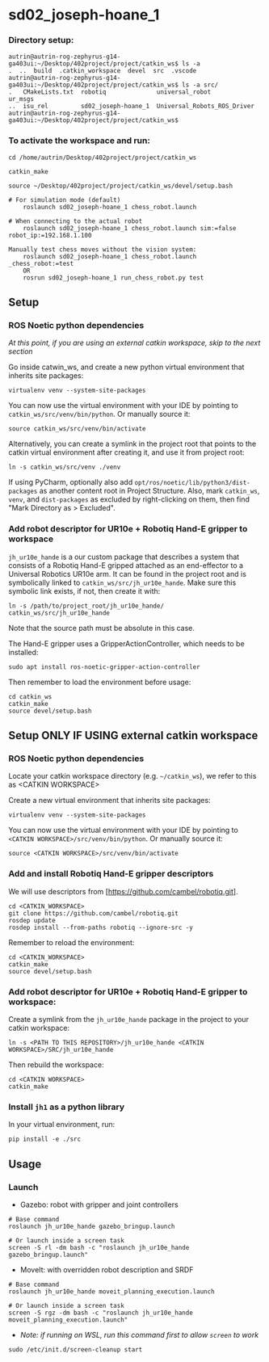 # sd02_joseph-hoane_1

### Directory setup:
	autrin@autrin-rog-zephyrus-g14-ga403ui:~/Desktop/402project/project/catkin_ws$ ls -a
	.  ..  build  .catkin_workspace  devel  src  .vscode
	autrin@autrin-rog-zephyrus-g14-ga403ui:~/Desktop/402project/project/catkin_ws$ ls -a src/
	.   CMakeLists.txt  robotiq              universal_robot              ur_msgs
	..  isu_rel         sd02_joseph-hoane_1  Universal_Robots_ROS_Driver
	autrin@autrin-rog-zephyrus-g14-ga403ui:~/Desktop/402project/project/catkin_ws$ 

### To activate the workspace and run:
	
	cd /home/autrin/Desktop/402project/project/catkin_ws
	
	catkin_make
	
	source ~/Desktop/402project/project/catkin_ws/devel/setup.bash
	
	# For simulation mode (default)
		roslaunch sd02_joseph-hoane_1 chess_robot.launch
	
	# When connecting to the actual robot
		roslaunch sd02_joseph-hoane_1 chess_robot.launch sim:=false robot_ip:=192.168.1.100
	
	Manually test chess moves without the vision system:
		roslaunch sd02_joseph-hoane_1 chess_robot.launch _chess_robot:=test
		OR
		rosrun sd02_joseph-hoane_1 run_chess_robot.py test



## Setup

### ROS Noetic python dependencies

*At this point, if you are using an external catkin workspace, skip to the next section*

Go inside catwin_ws, and create a new python virtual environment that inherits site packages:

```
virtualenv venv --system-site-packages
```

You can now use the virtual environment with your IDE by pointing to `catkin_ws/src/venv/bin/python`. Or manually source
it:

```
source catkin_ws/src/venv/bin/activate
```

Alternatively, you can create a symlink in the project root that points to the catkin virtual environment after creating
it, and use it from project root:

```
ln -s catkin_ws/src/venv ./venv
```

If using PyCharm, optionally also add `opt/ros/noetic/lib/python3/dist-packages` as another content root in Project
Structure.
Also, mark `catkin_ws`, `venv`, and `dist-packages` as excluded by right-clicking on them, then find "Mark Directory
as > Excluded".

### Add robot descriptor for UR10e + Robotiq Hand-E gripper to workspace

`jh_ur10e_hande` is a our custom package that describes a system that consists of a Robotiq Hand-E gripped attached as
an end-effector to a Universal Robotics UR10e arm.
It can be found in the project root and is symbolically linked to `catkin_ws/src/jh_ur10e_hande`. Make sure this
symbolic link exists, if not, then create it with:

```
ln -s /path/to/project_root/jh_ur10e_hande/ catkin_ws/src/jh_ur10e_hande
```

Note that the source path must be absolute in this case.

The Hand-E gripper uses a GripperActionController, which needs to be installed:

```
sudo apt install ros-noetic-gripper-action-controller
```

Then remember to load the environment before usage:

```
cd catkin_ws
catkin_make
source devel/setup.bash
```

## Setup ONLY IF USING external catkin workspace

### ROS Noetic python dependencies

Locate your catkin workspace directory (e.g. `~/catkin_ws`), we refer to this as \<CATKIN WORKSPACE\>

Create a new virtual environment that inherits site packages:

```
virtualenv venv --system-site-packages
```

You can now use the virtual environment with your IDE by pointing to `<CATKIN WORKSPACE>/src/venv/bin/python`. Or
manually source it:

```
source <CATKIN WORKSPACE>/src/venv/bin/activate
```

### Add and install Robotiq Hand-E gripper descriptors

We will use descriptors from [https://github.com/cambel/robotiq.git].

```
cd <CATKIN_WORKSPACE>
git clone https://github.com/cambel/robotiq.git
rosdep update
rosdep install --from-paths robotiq --ignore-src -y
```

Remember to reload the environment:

```
cd <CATKIN_WORKSPACE>
catkin_make
source devel/setup.bash
```

### Add robot descriptor for UR10e + Robotiq Hand-E gripper to workspace:

Create a symlink from the `jh_ur10e_hande` package in the project to your catkin workspace:

```
ln -s <PATH TO THIS REPOSITORY>/jh_ur10e_hande <CATKIN WORKSPACE>/SRC/jh_ur10e_hande
```

Then rebuild the workspace:

```
cd <CATKIN WORKSPACE>
catkin_make
```

### Install `jh1` as a python library

In your virtual environment, run:

```
pip install -e ./src

```

## Usage

### Launch

- Gazebo: robot with gripper and joint controllers

```
# Base command
roslaunch jh_ur10e_hande gazebo_bringup.launch

# Or launch inside a screen task
screen -S rl -dm bash -c "roslaunch jh_ur10e_hande gazebo_bringup.launch"
```

- MoveIt: with overridden robot description and SRDF

```
# Base command
roslaunch jh_ur10e_hande moveit_planning_execution.launch

# Or launch inside a screen task
screen -S rgz -dm bash -c "roslaunch jh_ur10e_hande moveit_planning_execution.launch"
```

- *Note: if running on WSL, run this command first to allow `screen` to work*

```
sudo /etc/init.d/screen-cleanup start
```


